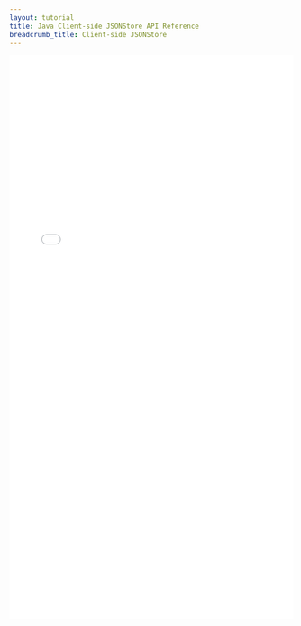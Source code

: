 ```yaml
---
layout: tutorial
title: Java Client-side JSONStore API Reference
breadcrumb_title: Client-side JSONStore
---
```

<!-- NLS_CHARSET=UTF-8 -->
<iframe title="java-store-apis" width="100%" height="1000px" frameBorder="0" src="../../../../../../../../../api-ref/mfp-client-android-jsonstore-8/html/refjava-mfp-client-android-jsonstore/html/index.html"></iframe>
